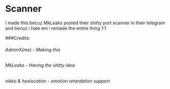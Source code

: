 # Scanner
I made this becuz MkLeaks posted their shitty port scanner in their telegram and becuz i hate em i remade the entire thing 1:1

###Credits:
###### AdminX(me) - Making this
###### MkLeaks - Having the shitty idea
###### nikko & hexlocation - emotion retardation support
